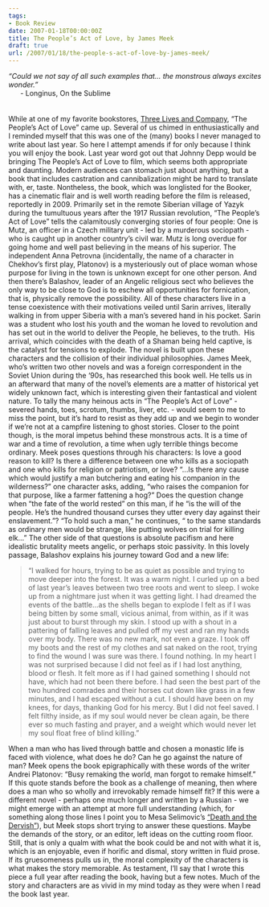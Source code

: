 ```yaml
---
tags:
- Book Review
date: 2007-01-18T00:00:00Z
title: The People’s Act of Love, by James Meek 
draft: true
url: /2007/01/18/the-people-s-act-of-love-by-james-meek/
---
```


<em>&#8220;Could we not say of all such examples that&#8230; the monstrous always excites wonder.&#8221;</em>
<br />
&nbsp;&nbsp;&nbsp;&nbsp;&nbsp;&nbsp;- Longinus, On the Sublime<br /><br /><br />
While at one of my favorite bookstores, <a href="http://threelives.com/" title="Three Lives and Company">Three Lives and Company</a>, &#8220;The People&#8217;s Act of Love&#8221; came up. Several of us chimed in enthusiastically and I reminded myself that this was one of the (many) books I never managed to write about last year. So here I attempt amends if for only because I think you will enjoy the book. Last year word got out that Johnny Depp would be bringing The People&#8217;s Act of Love to film, which seems both appropriate and daunting. Modern audiences can stomach just about anything, but a book that includes castration and cannibalization might be hard to translate with, er, taste. Nontheless, the book, which was longlisted for the Booker, has a cinematic flair and is well worth reading before the film is released, reportedly in 2009.
Primarily set in the remote Siberian village of Yazyk during the tumultuous years after the 1917 Russian revolution, &#8220;The People&#8217;s Act of Love&#8221; tells the calamitously converging stories of four people: One is Mutz, an officer in a Czech military unit  - led by a murderous sociopath - who is caught up in another country&#8217;s civil war. Mutz is long overdue for going home and well past believing in the means of his superior. The independent Anna Petrovna (incidentally, the name of a character in Chekhov&#8217;s first play, Platonov) is a mysteriously out of place woman whose purpose for living in the town is unknown except for one other person. And then there&#8217;s Balashov, leader of an Angelic religious sect who believes the only way to be close to God is to eschew all opportunities for fornication, that is, physically remove the possibility.
All of these characters live in a tense coexistence with their motivations veiled until Sarin arrives, literally walking in from upper Siberia with a man&#8217;s severed hand in his pocket. Sarin was a student who lost his youth and the woman he loved to revolution and has set out in the world to deliver the People, he believes, to the truth.&nbsp; His arrival, which coincides with the death of a Shaman being held captive, is the catalyst for tensions to explode. The novel is built upon these characters and the collision of their individual philosophies.
James Meek, who&#8217;s written two other novels and was a foreign correspondent in the Soviet Union during the &#8216;90s, has researched this book well. He tells us in an afterward that many of the novel&#8217;s elements are a matter of historical yet widely unknown fact, which is interesting given their fantastical and violent nature. To tally the many heinous acts in &#8220;The People&#8217;s Act of Love&#8221;  - severed hands, toes, scrotum, thumbs, liver, etc. - would seem to me to miss the point, but it&#8217;s hard to resist as they add up and we begin to wonder if we&#8217;re not at a campfire listening to ghost stories. Closer to the point though, is the moral impetus behind these monstrous acts. It is a time of war and a time of revolution, a time when ugly terrible things become ordinary.
Meek poses questions through his characters: Is love a good reason to kill? Is there a difference between one who kills as a sociopath and one who kills for religion or patriotism, or love? &#8220;...Is there any cause which would justify a man butchering and eating his companion in the wilderness?&#8221; one character asks, adding, &#8220;who raises the companion for that purpose, like a farmer fattening a hog?&#8221; Does the question change when &#8220;the fate of the world rested&#8221; on this man, if he &#8220;is the will of the people. He&#8217;s the hundred thousand curses they utter every day against their enslavement.&#8221;? &#8220;To hold such a man,&#8221; he continues, &#8220; to the same standards as ordinary men would be strange, like putting wolves on trial for killing elk...&#8221;
The other side of that questions is absolute pacifism and here idealistic brutality meets angelic, or perhaps stoic passivity. In this lovely passage, Balashov explains his journey toward God and a new life:

<blockquote>&#8220;I walked for hours, trying to be as quiet as possible and trying to move deeper into the forest. It was a warm night. I curled up on a bed of last year&#8217;s leaves between two tree roots and went to sleep. I woke up from a nightmare just when it was getting light. I had dreamed the events of the battle...as the shells began to explode I felt as if I was being bitten by some small, vicious animal, from within, as if it was just about to burst through my skin. I stood up with a shout in a pattering of falling leaves and pulled off my vest and ran my hands over my body. There was no new mark, not even a graze. I took off my boots and the rest of my clothes and sat naked on the root, trying to find the wound I was sure was there. I found nothing. In my heart I was not surprised because I did not feel as if I had lost anything, blood or flesh. It felt more as if I had gained something I should not have, which had not been there before. I had seen the best part of the two hundred comrades and their horses cut down like grass in a few minutes, and I had escaped without a cut. I should have been on my knees, for days, thanking God for his mercy. But I did not feel saved. I felt filthy inside, as if my soul would never be clean again, be there ever so much fasting and prayer, and a weight which would never let my soul float free of blind killing.&#8221;</blockquote>

When a man who has lived through battle and chosen a monastic life is faced with violence, what does he do? Can he go against the nature of man? Meek opens the book epigraphically with these words of the writer Andrei Platonov: &#8220;Busy remaking the world, man forgot to remake himself.&#8221; If this quote stands before the book as a challenge of meaning, then where does a man who so wholly and irrevokably remade himself fit? If this were a different novel - perhaps one much longer and written by a Russian - we might emerge with an attempt at more full understanding (which, for something along those lines I point you to Mesa Selimovic&#8217;s <a href="http://www.amazon.com/gp/redirect.html?ie=UTF8&amp;location=http%3A%2F%2Fwww.amazon.com%2FDeath-Dervish-Writings-Unbound-Europe%2Fdp%2F0810112973%2Fsr%3D1-1%2Fqid%3D1169185051%3Fie%3DUTF8%26s%3Dbooks&amp;tag=bookenompolic-20&amp;linkCode=ur2&amp;camp=1789&amp;creative=9325">&#8220;Death and the Dervish&#8221;</a>), but Meek stops short trying to answer these questions. Maybe the demands of the story, or an editor, left ideas on the cutting room floor. Still, that is only a qualm with what the book could be and not with what it is, which is an enjoyable, even if horific and dismal, story written in fluid prose. If its gruesomeness pulls us in, the moral complexity of the characters is what makes the story memorable. As testament, I&#8217;ll say that I wrote this piece a full year after reading the book, having but a few notes. Much of the story and characters are as vivid in my mind today as they were when I read the book last year.

